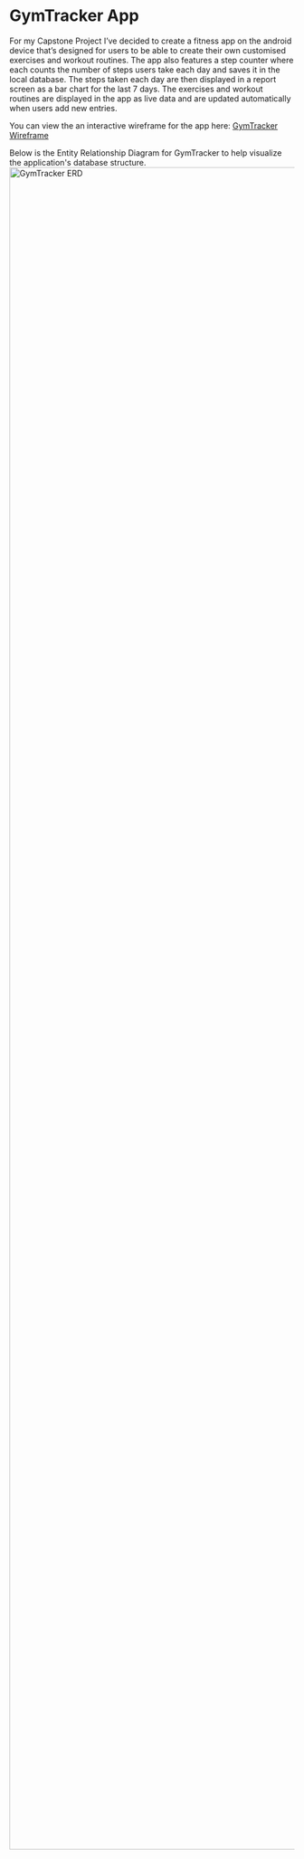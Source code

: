 <h1>GymTracker App</h1>

<p>For my Capstone Project I’ve decided to create a fitness app on the android device that’s designed for users to be able to create their own customised exercises and workout routines. The app also features a step counter where each counts the number of steps users take each day and saves it in the local database. The steps taken each day are then displayed in a report screen as a bar chart for the last 7 days.
The exercises and workout routines are displayed in the app as live data and are updated automatically when users add new entries.</p>

You can view the an interactive wireframe for the app here:
<a href="https://www.figma.com/proto/yoacDedCaTCJghCIQ5dvWu/GymTracker-Wireframe?t=NZRRDjiHOYnoIIIm-1&scaling=contain&content-scaling=fixed&page-id=0%3A1&node-id=4-2&starting-point-node-id=4%3A2">GymTracker Wireframe</a>

Below is the Entity Relationship Diagram for GymTracker to help visualize the application's database structure.
<img width="5025" height="2974" alt="GymTracker ERD" src="https://github.com/user-attachments/assets/09e2ac02-740a-4894-bc80-c6ff7c04154c" />


